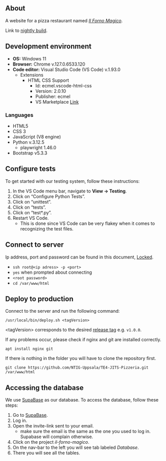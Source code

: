 ## About
A website for a pizza restaurant named [*Il Forno Magico*](https://ilfornomagico.ntig.dev/).

Link to [nightly build](https://ntig-uppsala.github.io/TE4-JITS-Pizzeria/).

## Development environment
* **OS:** Windows 11
* **Browser:** Chrome v.127.0.6533.120
* **Code editor:** Visual Studio Code (VS Code) v.1.93.0
  * Extensions
    * HTML CSS Support
        * Id: ecmel.vscode-html-css
        * Version: 2.0.10
        * Publisher: ecmel
        * VS Marketplace [Link](https://marketplace.visualstudio.com/items?itemName=ecmel.vscode-html-css)

### Languages
* HTML5
* CSS 3
* JavaScript (V8 engine)
* Python v.3.12.5
    * playwright 1.46.0
* Bootstrap v5.3.3


## Configure tests
To get started with our testing system, follow these instructions:

1. In the VS Code menu bar, navigate to **View -> Testing**.
2. Click on “Configure Python Tests”.
3. Click on “unittest”.
4. Click on “tests”.
5. Click on “test*.py”.
6. Restart VS Code.
   * This is done since VS Code can be very flakey when it comes to recognizing the test files.


## Connect to server
Ip address, port and password can be found in this document, [Locked](https://docs.google.com/document/d/1MWLQmjovcKNbXPJKwjeO6dcWuTHolFhyG45ixu8kwDk/edit?usp=sharing).
* `ssh root@<ip adress> -p <port>`
* `yes` when prompted about connecting
* `<root password>`
* `cd /var/www/html`


## Deploy to production

Connect to the server and run the following command:
```
/usr/local/bin/deploy.sh <tagVersion>
```
\<tagVersion> corresponds to the desired [release tag](https://github.com/NTIG-Uppsala/TE4-JITS-Pizzeria/releases) e.g. `v1.0.0`.



If any problems occur, please check if nginx and git are installed correctly.

```
apt install nginx git
```

If there is nothing in the folder you will have to clone the repository first.
```
git clone https://github.com/NTIG-Uppsala/TE4-JITS-Pizzeria.git /var/www/html
```

## Accessing the database 
We use [SupaBase](https://supabase.com/) as our database. To access the database, follow these steps:
1. Go to [SupaBase](https://supabase.com/).
2. Log in.
3. Open the invite-link sent to your email.
   * make sure the email is the same as the one you used to log in. Supabase will complain otherwise.
4. Click on the project *il-forno-magico*.
5. On the nav-bar to the left you will see tab labeled *Database*.
6. There you will see all the tables.
